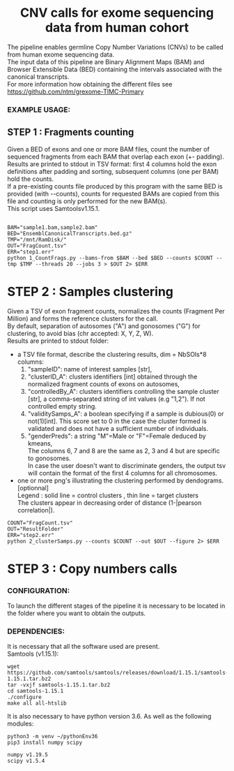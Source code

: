 <h1 align="center"> CNV calls for exome sequencing data from human cohort </h1>

The pipeline enables germline Copy Number Variations (CNVs) to be called from human exome sequencing data.<br>
The input data of this pipeline are Binary Alignment Maps (BAM) and Browser Extensible Data (BED) containing the intervals associated with the canonical transcripts.<br>
For more information how obtaining the different files see https://github.com/ntm/grexome-TIMC-Primary<br>

### EXAMPLE USAGE:

## STEP 1 : Fragments counting <br>

Given a BED of exons and one or more BAM files, count the number of sequenced fragments from each BAM that overlap each exon (+- padding).<br>
Results are printed to stdout in TSV format: first 4 columns hold the exon definitions after padding and sorting, subsequent columns (one per BAM) hold the counts.<br>
If a pre-existing counts file produced by this program with the same BED is provided (with --counts), counts for requested BAMs are copied from this file and counting is only performed for the new BAM(s).<br>
This script uses Samtoolsv1.15.1.<br>

```

BAM="sample1.bam,sample2.bam"
BED="EnsemblCanonicalTranscripts.bed.gz"
TMP="/mnt/RamDisk/"
OUT="FragCount.tsv"
ERR="step1.err"
python 1_CountFrags.py --bams-from $BAM --bed $BED --counts $COUNT --tmp $TMP --threads 20 --jobs 3 > $OUT 2> $ERR

```

# STEP 2 : Samples clustering <br>

Given a TSV of exon fragment counts, normalizes the counts (Fragment Per Million) and forms the reference clusters for the call. <br>
By default, separation of autosomes ("A") and gonosomes ("G") for clustering, to avoid bias (chr accepted: X, Y, Z, W).<br>
Results are printed to stdout folder:<br>
- a TSV file format, describe the clustering results, dim = NbSOIs*8 columns:<br>
    1) "sampleID": name of interest samples [str],<br>
    2) "clusterID_A": clusters identifiers [int] obtained through the normalized fragment counts of exons on autosomes, <br>
    3) "controlledBy_A": clusters identifiers controlling the sample cluster [str], a comma-separated string of int values (e.g "1,2"). If not controlled empty string.<br>
    4) "validitySamps_A": a boolean specifying if a sample is dubious(0) or not(1)[int]. This score set to 0 in the case the cluster formed is validated and does not have a sufficient number of individuals.<br>
    5) "genderPreds": a string "M"=Male or "F"=Female deduced by kmeans,<br>
The columns 6, 7 and 8 are the same as 2, 3 and 4 but are specific to gonosomes.<br>
In case the user doesn't want to discriminate genders, the output tsv will contain the format of the first 4 columns for all chromosomes.<br>
- one or more png's illustrating the clustering performed by dendograms. [optionnal]<br>
    Legend : solid line = control clusters , thin line = target clusters<br>
    The clusters appear in decreasing order of distance (1-|pearson correlation|).<br>

```
COUNT="FragCount.tsv"
OUT="ResultFolder"
ERR="step2.err"
python 2_clusterSamps.py --counts $COUNT --out $OUT --figure 2> $ERR
```
# STEP 3 : Copy numbers calls<br>

### CONFIGURATION:
To launch the different stages of the pipeline it is necessary to be located in the folder where you want to obtain the outputs. <br>

### DEPENDENCIES:
It is necessary that all the software used are present. <br>
Samtools (v1.15.1): <br>
```
wget https://github.com/samtools/samtools/releases/download/1.15.1/samtools-1.15.1.tar.bz2
tar -vxjf samtools-1.15.1.tar.bz2
cd samtools-1.15.1
./configure
make all all-htslib
```
It is also necessary to have python version 3.6.
As well as the following modules:
```
python3 -m venv ~/pythonEnv36
pip3 install numpy scipy

numpy v1.19.5
scipy v1.5.4

```
